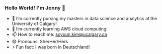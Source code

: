 ### Hello World! I'm Jenny 👋

- 🔭 I’m currently pursing my masters in data science and analytics at the University of Calgary!
- 🌱 I’m currently learning AWS cloud computing
- 📫 How to reach me: soyoun.kim@ucalgary.ca
- 😄 Pronouns: She/Her/Hers
- ⚡ Fun fact: I was born in Deutschland! 
